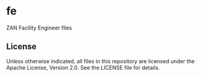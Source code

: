 # fe
ZAN Facility Engineer files

## License

Unless otherwise indicated, all files in this repository are licensed under the Apache License, Version 2.0. See the LICENSE file for details.
